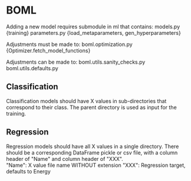 # BOML

Adding a new model requires submodule in ml that contains:
models.py
{training}
parameters.py
{load_metaparameters, gen_hyperparameters}

Adjustments must be made to:
boml.optimization.py
{Optimizer.fetch_model_functions}

Adjustments can be made to:
boml.utils.sanity_checks.py
boml.utils.defaults.py


## Classification
Classification models should have X values in sub-directories that
correspond to their class. The parent directory is used as input
for the training.

## Regression
Regression models should have all X values in a single directory. 
There should be a corresponding DataFrame pickle or csv file, with
a column header of "Name" and column header of "XXX". <br>
"Name": X value file name WITHOUT extension
"XXX": Regression target, defaults to Energy